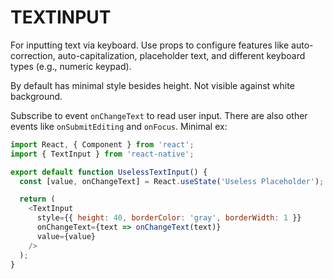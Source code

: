 # TEXTINPUT

For inputting text via keyboard. Use props to configure features like auto-correction, auto-capitalization, placeholder text, and different keyboard types (e.g., numeric keypad).

By default has minimal style besides height. Not visible against white background.

Subscribe to event `onChangeText` to read user input. There are also other events like `onSubmitEditing` and `onFocus`. Minimal ex:

```javascript
import React, { Component } from 'react';
import { TextInput } from 'react-native';

export default function UselessTextInput() {
  const [value, onChangeText] = React.useState('Useless Placeholder');

  return (
    <TextInput
      style={{ height: 40, borderColor: 'gray', borderWidth: 1 }}
      onChangeText={text => onChangeText(text)}
      value={value}
    />
  );
}
```
